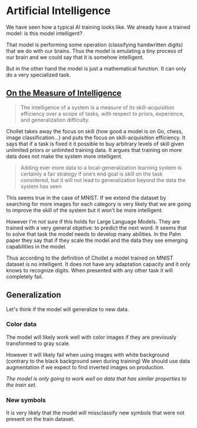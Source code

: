 # Artificial Intelligence

We have seen how a typical AI training looks like. We already have a trained model: is this model intelligent?

That model is performing some operation (classifying handwritten digits) that we do with our brains.
Thus the model is emulating a tiny process of our brain and we could say that it is somehow intelligent.

But in the other hand the model is just a mathematical function. It can only do a very specialized task.

## [On the Measure of Intelligence](https://arxiv.org/abs/1911.01547)

> The intelligence of a system is a measure of its skill-acquisition efficiency over a scope of tasks, with respect to priors, experience, and generalization difficulty.

Chollet takes away the focus on skill (how good a model is on Go, chess, image classification…) and puts the focus on skill-acquisition efficiency. It says that if a task is fixed it it possible to buy arbitrary levels of skill given unlimited priors or unlimited training data. It argues that training on more data does not make the system more intelligent.

> Adding ever more data to a local-generalization learning system is certainly a fair strategy if one’s end goal is skill on the task considered, but it will not lead to generalization beyond the data the system has seen

This seems true in the case of MNIST. If we extend the dataset by searching for more images for each category is very likely that we are going to improve the skill of the system but it won't be more intelligent.

However I'm not sure if this holds for Large Language Models. They are trained with a very general objetive: to predict the next word. It seems that to solve that task the model needs to develop many abilities. In the Palm paper they say that if they scale the model and the data they see emerging capabilities in the model. 

Thus according to the definition of Chollet a model trained on MNIST dataset is no intelligent. It does not have any adaptation capacity and it only knows to recognize digits. When presented with any other task it will completely fail.

## Generalization

Let's think if the model will generalize to new data.

### Color data

The model will likely work well with color images if they are previously transformed to gray scale. 

However it will likely fail when using images with white background (contrary to the black background seen during training)
We should use data augmentation if we expect to find inverted images on production.

*The model is only going to work well on data that has similar properties to the train set.*

### New symbols

It is very likely that the model will missclassify new symbols that were not present on the train dataset.
